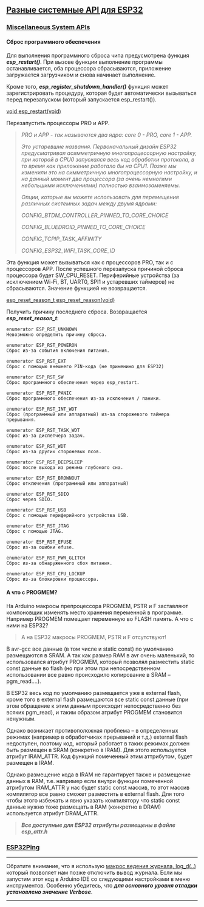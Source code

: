 ## [Разные системные API для ESP32](#)

### [Miscellaneous System APIs](https://docs.espressif.com/projects/esp-idf/en/latest/esp32/api-reference/system/misc_system_api.html#_CPPv411esp_restartv)

#### Сброс программного обеспечения

Для выполнения программного сброса чипа предусмотрена функция ***esp_restart()***. При вызове функции выполнение программы останавливается, оба процессора сбрасываются, приложение загружается загрузчиком и снова начинает выполнение.

Кроме того, ***esp_register_shutdown_handler()*** функция может зарегистрировать процедуру, которая будет автоматически вызываться перед перезапуском (который запускается esp_restart()). 

[void esp_restart(void)]()

Перезапустить процессоры PRO и APP.

> *PRO и APP - так называются два ядра: core 0 - PRO, core 1 - APP.*
> 
> *Это устаревшие названия. Первоначальный дизайн ESP32 предусматривал асимметричную многопроцессорную настройку, при которой в CPU0 запускался весь код обработки протокола, в то время как приложение работало бы на CPU1. Позже мы изменили это на симметричную многопроцессорную настройку, и на данный момент два процессора (за очень немногими небольшими исключениями) полностью взаимозаменяемы.*
> 
> *Опции, которые вы можете использовать для перемещения различных системных задач между двумя ядрами:*
> 
> *CONFIG_BTDM_CONTROLLER_PINNED_TO_CORE_CHOICE*
> 
> *CONFIG_BLUEDROID_PINNED_TO_CORE_CHOICE*
> 
> *CONFIG_TCPIP_TASK_AFFINITY*
> 
> *CONFIG_ESP32_WIFI_TASK_CORE_ID*
>

Эта функция может вызываться как с процессоров PRO, так и с процессоров APP. После успешного перезапуска причиной сброса процессора будет SW_CPU_RESET. Периферийные устройства (за исключением Wi-Fi, BT, UART0, SPI1 и устаревших таймеров) не сбрасываются. Значение функцией не возвращается.

[esp_reset_reason_t esp_reset_reason(void)]()

Получить причину последнего сброса. Возвращается ***esp_reset_reason_t***:

```
enumerator ESP_RST_UNKNOWN
Невозможно определить причину сброса.

enumerator ESP_RST_POWERON
Сброс из-за события включения питания.

enumerator ESP_RST_EXT
Сброс с помощью внешнего PIN-кода (не применимо для ESP32)

enumerator ESP_RST_SW
Сброс программного обеспечения через esp_restart.

enumerator ESP_RST_PANIC
Сброс программного обеспечения из-за исключения / паники.

enumerator ESP_RST_INT_WDT
Сброс (программный или аппаратный) из-за сторожевого таймера прерывания.

enumerator ESP_RST_TASK_WDT
Сброс из-за диспетчера задач.

enumerator ESP_RST_WDT
Сброс из-за других сторожевых псов.

enumerator ESP_RST_DEEPSLEEP
Сброс после выхода из режима глубокого сна.

enumerator ESP_RST_BROWNOUT
Сброс отключения (программный или аппаратный)

enumerator ESP_RST_SDIO
Сброс через SDIO.

enumerator ESP_RST_USB
Сброс с помощью периферийного устройства USB.

enumerator ESP_RST_JTAG
Сброс с помощью JTAG.

enumerator ESP_RST_EFUSE
Сброс из-за ошибки efuse.

enumerator ESP_RST_PWR_GLITCH
Сброс из-за обнаруженного сбоя питания.

enumerator ESP_RST_CPU_LOCKUP
Сброс из-за блокировки процессора.
```

#### А что с PROGMEM?

На Arduino макросы препроцессора PROGMEM, PSTR и F заставляют компоновщик изменять место хранения переменной в программе. Например PROGMEM помещает переменную во FLASH память. А что с ними на ESP32?

> А на ESP32 макросы PROGMEM, PSTR и F отсутствуют!

В avr-gcc все данные (в том числе и static const) по умолчанию размещаются в SRAM. А так как размер RAM в avr очень маленький, то использовался атрибут PROGMEM, который позволял разместить static const данные во flash (но при этом при непосредственном использовании все равно происходило копирование в SRAM – pgm_read….).

В ESP32 весь код по умолчанию размещается уже в external flash, кроме того в external flash размещаются все static const данные (при этом обращение к этим данным происходит непосредственно без всяких pgm_read), и таким образом атрибут PROGMEM становится ненужным.

Однако возникает противоположная проблема – в определенных режимах (например в обработчиках прерываний и т.д.) external flash недоступен, поэтому код, который работает в таких режимах должен быть размещен в SRAM (конкретно в IRAM). Для этого используется атрибут IRAM_ATTR. Код функций помеченный этим аттрибутом, будет размещен в IRAM. 

Однако размещение кода в IRAM не гарантирует также и размещение данных в RAM, т.е. например если внутри функции помеченной атрибутом IRAM_ATTR у нас будет static const массив, то этот массив компилятор все равно сможет разместить в external flash. Для того чтобы этого избежать и явно указать компилятору что static const данные нужно тоже размещать в RAM (конкретно в DRAM) используется атрибут DRAM_ATTR.

> ***Все доступные для ESP32 атрибуты размещены в файле esp_attr.h***


### [ESP32Ping](https://github.com/marian-craciunescu/ESP32Ping)

---


Обратите внимание, что я использую [макрос ведения журнала, log_d(..)](https://thingpulse.com/esp32-logging/) который позволяет нам позже отключить вывод журнала. Если мы запустим этот код в Arduino IDE со следующими настройками в меню инструментов. Особенно убедитесь, что ***для основного уровня отладки установлено значение Verbose***.



---
